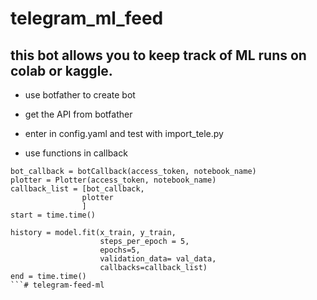 # telegram_ml_feed

## this bot allows you to keep track of ML runs on colab or kaggle. 
- use botfather to create bot
- get the API from botfather
- enter in config.yaml and test with import_tele.py


- use functions in callback
```    
bot_callback = botCallback(access_token, notebook_name)
plotter = Plotter(access_token, notebook_name)
callback_list = [bot_callback,
                plotter
                ]
start = time.time()

history = model.fit(x_train, y_train, 
                    steps_per_epoch = 5,
                    epochs=5,
                    validation_data= val_data,
                    callbacks=callback_list)
end = time.time()
```# telegram-feed-ml
